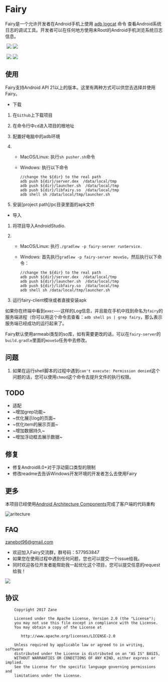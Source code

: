 # Fairy

Fairy是一个允许开发者在Android手机上使用 [adb logcat](https://developer.android.com/studio/command-line/logcat.html?hl=zh-cn#outputFormat) 命令 查看Android系统日志的调试工具。开发者可以在任何地方使用未Root的Android手机浏览系统日志信息。

​                          ![](/screenshot/Screenshot_1.png)              ![](/screenshot/Screenshot_2.png)

​                         ![](/screenshot/Screenshot_3.png)              ![](/screenshot/Screenshot_4.png)

## 使用

Fairy支持Android API 21以上的版本。这里有两种方式可以供您去选择并使用Fairy。

+ 下载

1. 在`Github`上下载项目

2. 在命令行中`cd`进入项目的根地址

3. 配置好电脑中的adb环境

4. + MacOS/Linux: 执行`sh pusher.sh`命令

   + Windows: 执行以下命令

     ```shell
     //change the ${dir} to the real path
     adb push ${dir}/server.dex  /data/local/tmp
     adb push ${dir}/launcher.sh  /data/local/tmp
     adb push ${dir}/libfairy.so  /data/local/tmp
     adb shell sh /data/local/tmp/launcher.sh
     ```

5. 安装[project path]/pc目录里面的apk文件

+ 导入

1. 将项目导入AndroidStudio.

2. + MacOS/Linux: 执行`./gradlew -p fairy-server runService.`

   + Windows: 首先执行`gradlew -p fairy-server moveSo`，然后执行以下命令：

     ```shell
     //change the ${dir} to the real path
     adb push ${dir}/server.dex  /data/local/tmp
     adb push ${dir}/launcher.sh  /data/local/tmp
     adb push ${dir}/libfairy.so  /data/local/tmp
     adb shell sh /data/local/tmp/launcher.sh
     ```

3. 运行fairy-client模块或者直接安装apk

如果你在终端中看到`exec~~~`这样的Log信息，并且能在手机中找到命名为`fairy`的服务端进程（你可以用这个命令去查看：`adb shell ps | grep fairy`，那么表示服务端已经成功的运行起来了。

Fairy默认使用armeabi类型的so库，如有需要更改的话，可以在`fairy-server`的`build.gradle`里面的`moveSo`任务中去修改。

## 问题

1. 如果在运行shell脚本的过程中遇到`can't execute: Permission denied`这个问题的话，您可以使用`chmod`这个命令去提升文件的执行权限。

## TODO

+ 适配
+ ~增加grep功能~
+ ~优化展示log的页面~
+ ~优化item的展示页面~
+ ~增加数据持久~
+ ~增加浮动框去展示数据~

## 修复

+ 修复Android8.0+对于浮动窗口类型的限制
+ 修改readme去告诉Windows开发环境的开发者怎么去使用Fairy

## 更多

本项目已经使用[Android Architecture Components](https://developer.android.google.cn/topic/libraries/architecture/guide.html)完成了客户端的代码重构

![aritecture](/screenshot/aritecture.png)

## FAQ

zanebot96@gmail.com

+ 欢迎加入Fairy交流群，群号码：577953847
+ 如果您在使用过程中遇到任何问题，您也可以提交一个issue给我。
+ 同时欢迎各位开发者能帮助我一起优化这个项目，您可以提交任意的request给我！

![](/screenshot/icon.png)

## 协议

```
    Copyright 2017 Zane

    Licensed under the Apache License, Version 2.0 (the "License");
    you may not use this file except in compliance with the License.
    You may obtain a copy of the License at

       http://www.apache.org/licenses/LICENSE-2.0

    Unless required by applicable law or agreed to in writing, software
    distributed under the License is distributed on an "AS IS" BASIS,
    WITHOUT WARRANTIES OR CONDITIONS OF ANY KIND, either express or implied.
    See the License for the specific language governing permissions and
    limitations under the License.
```



